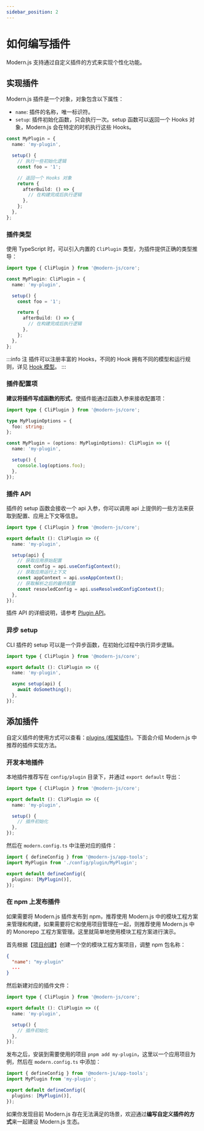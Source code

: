 ```yaml
---
sidebar_position: 2
---
```


# 如何编写插件

Modern.js 支持通过自定义插件的方式来实现个性化功能。

## 实现插件

Modern.js 插件是一个对象，对象包含以下属性：

- `name`: 插件的名称，唯一标识符。
- `setup`: 插件初始化函数，只会执行一次。setup 函数可以返回一个 Hooks 对象，Modern.js 会在特定的时机执行这些 Hooks。

```ts
const MyPlugin = {
  name: 'my-plugin',

  setup() {
    // 执行一些初始化逻辑
    const foo = '1';

    // 返回一个 Hooks 对象
    return {
      afterBuild: () => {
        // 在构建完成后执行逻辑
      },
    };
  },
};
```

### 插件类型

使用 TypeScript 时，可以引入内置的 `CliPlugin` 类型，为插件提供正确的类型推导：

```ts
import type { CliPlugin } from '@modern-js/core';

const MyPlugin: CliPlugin = {
  name: 'my-plugin',

  setup() {
    const foo = '1';

    return {
      afterBuild: () => {
        // 在构建完成后执行逻辑
      },
    };
  },
};
```

:::info 注
插件可以注册丰富的 Hooks，不同的 Hook 拥有不同的模型和运行规则，详见 [Hook 模型](/docs/apis/runtime/plugin/hook)。
:::

### 插件配置项

**建议将插件写成函数的形式**，使插件能通过函数入参来接收配置项：

```ts
import type { CliPlugin } from '@modern-js/core';

type MyPluginOptions = {
  foo: string;
};

const MyPlugin = (options: MyPluginOptions): CliPlugin => ({
  name: 'my-plugin',

  setup() {
    console.log(options.foo);
  },
});
```

### 插件 API

插件的 setup 函数会接收一个 api 入参，你可以调用 api 上提供的一些方法来获取到配置、应用上下文等信息。

```ts
import type { CliPlugin } from '@modern-js/core';

export default (): CliPlugin => ({
  name: 'my-plugin',

  setup(api) {
    // 获取应用原始配置
    const config = api.useConfigContext();
    // 获取应用运行上下文
    const appContext = api.useAppContext();
    // 获取解析之后的最终配置
    const resovledConfig = api.useResolvedConfigContext();
  },
});
```

插件 API 的详细说明，请参考 [Plugin API](/docs/apis/runtime/plugin/plugin-api)。

### 异步 setup

CLI 插件的 setup 可以是一个异步函数，在初始化过程中执行异步逻辑。

```ts
import type { CliPlugin } from '@modern-js/core';

export default (): CliPlugin => ({
  name: 'my-plugin',

  async setup(api) {
    await doSomething();
  },
});
```

## 添加插件

自定义插件的使用方式可以查看：[plugins (框架插件)](/docs/apis/config/plugins)。下面会介绍 Modern.js 中推荐的插件实现方法。

### 开发本地插件

本地插件推荐写在 `config/plugin` 目录下，并通过 `export default` 导出：

```ts title=config/plugin/MyPlugin.ts
import type { CliPlugin } from '@modern-js/core';

export default (): CliPlugin => ({
  name: 'my-plugin',

  setup() {
    // 插件初始化
  },
});
```

然后在 `modern.config.ts` 中注册对应的插件：

```ts title="modern.config.ts"
import { defineConfig } from '@modern-js/app-tools';
import MyPlugin from './config/plugin/MyPlugin';

export default defineConfig({
  plugins: [MyPlugin()],
});
```

### 在 npm 上发布插件

如果需要将 Modern.js 插件发布到 npm，推荐使用 Modern.js 中的模块工程方案来管理和构建，如果需要将它和使用项目管理在一起，则推荐使用 Modern.js 中的 Monorepo 工程方案管理。这里就简单地使用模块工程方案进行演示。

首先根据【[项目创建](/docs/guides/features/modules/create-project)】创建一个空的模块工程方案项目，调整 npm 包名称：

```json
{
  "name": "my-plugin"
  ...
}
```

然后新建对应的插件文件：

```ts title=src/index.ts
import type { CliPlugin } from '@modern-js/core';

export default (): CliPlugin => ({
  name: 'my-plugin',

  setup() {
    // 插件初始化
  },
});
```

发布之后，安装到需要使用的项目 `pnpm add my-plugin`，这里以一个应用项目为例，然后在 `modern.config.ts` 中添加：

```ts title="modern.config.ts"
import { defineConfig } from '@modern-js/app-tools';
import MyPlugin from 'my-plugin';

export default defineConfig({
  plugins: [MyPlugin()],
});
```

如果你发现目前 Modern.js 存在无法满足的场景，欢迎通过**编写自定义插件的方式**来一起建设 Modern.js 生态。
